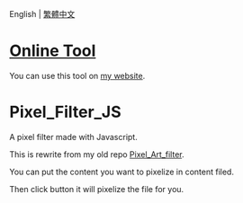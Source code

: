 English | [繁體中文](README_TCH.md)

# [Online Tool](https://jingshing.com/pixel_filter_js/)
You can use this tool on [my website](https://jingshing.com/pixel_filter_js/).

# Pixel_Filter_JS
A pixel filter made with Javascript.

This is rewrite from my old repo [Pixel_Art_filter](https://github.com/JingShing/Pixel-Art-Filter-Web).

You can put the content you want to pixelize in content filed.

Then click button it will pixelize the file for you.
